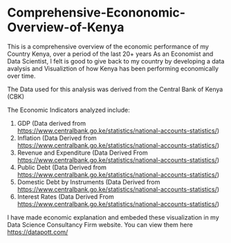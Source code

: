 # Comprehensive-Econonomic-Overview-of-Kenya

This is a comprehensive overview of the economic performance of my Country Kenya, over a period of the last 20+ years
As an Economist and Data Scientist, I felt is good to give back to my country by developing a data avalysis and Visualiztion of how Kenya has been performing economically over time.

The Data used for this analysis was derived from the Central Bank of Kenya (CBK)

The Economic Indicators analyzed include:
1. GDP (Data derived from https://www.centralbank.go.ke/statistics/national-accounts-statistics/)
2. Inflation  (Data Derived from https://www.centralbank.go.ke/statistics/national-accounts-statistics/)
3. Revenue and Expenditure (Data Derived From https://www.centralbank.go.ke/statistics/national-accounts-statistics/)
4. Public Debt (Data Derived from https://www.centralbank.go.ke/statistics/national-accounts-statistics/)
5. Domestic Debt by Instruments (Data Derived from https://www.centralbank.go.ke/statistics/national-accounts-statistics/)
6. Interest Rates (Data Derived From https://www.centralbank.go.ke/statistics/national-accounts-statistics/)


I have made economic explanation and  embeded these visualization in my Data Science Consultancy Firm website. You can view them here https://datapott.com/
